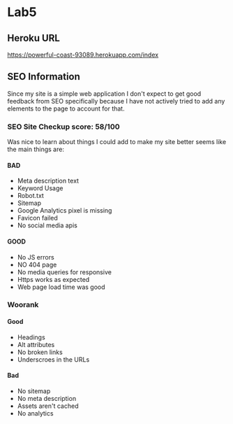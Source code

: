 # Lab5 

## Heroku URL
https://powerful-coast-93089.herokuapp.com/index

## SEO Information
Since my site is a simple web application I don't expect to get good feedback from SEO specifically because I have not actively tried to add any elements to the page to account for that.

### SEO Site Checkup score: 58/100
Was nice to learn about things I could add to make my site better seems like the main things are:

#### BAD
* Meta description text
* Keyword Usage
* Robot.txt 
* Sitemap
* Google Analytics pixel is missing
* Favicon failed
* No social media apis

#### GOOD
* No JS errors
* NO 404 page
* No media queries for responsive
* Https works as expected
* Web page load time was good

### Woorank
#### Good
* Headings
* Alt attributes
* No broken links
* Underscroes in the URLs

#### Bad
* No sitemap
* No meta description
* Assets aren't cached
* No analytics
